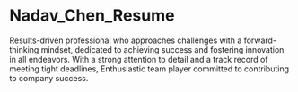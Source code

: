 # Nadav_Chen_Resume
Results-driven professional who approaches challenges with a forward-thinking mindset,           dedicated to achieving success and fostering innovation in all endeavors. With a strong attention to detail           and a track record of meeting tight deadlines, Enthusiastic team player committed to contributing to company           success.
